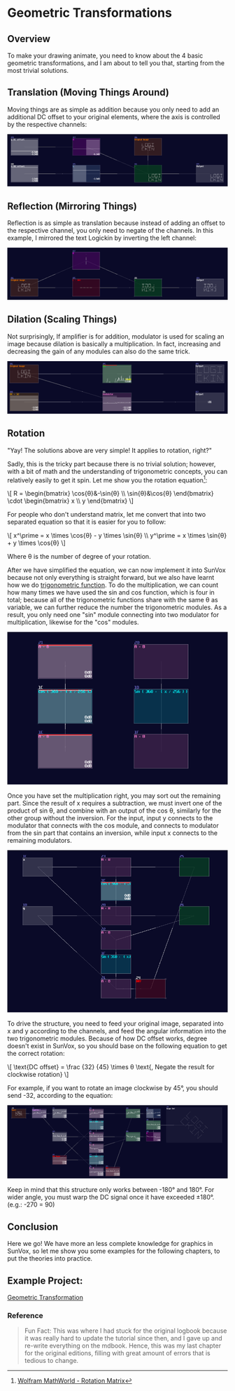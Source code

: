 # Geometric Transformations

## Overview
To make your drawing animate, you need to know about the 4 basic geometric transformations, and I am about to tell you that, starting from the most trivial solutions.

## Translation (Moving Things Around)
Moving things are as simple as addition because you only need to add an additional DC offset to your original elements, where the axis is controlled by the respective channels:

![Translation](../images/graphics/tf_translation.png)

## Reflection (Mirroring Things)
Reflection is as simple as translation because instead of adding an offset to the respective channel, you only need to negate of the channels. In this example, I mirrored the text Logickin by inverting the left channel:

![Reflection](../images/graphics/tf_reflection.png)


## Dilation (Scaling Things)
Not surprisingly, If amplifier is for addition, modulator is used for scaling an image because dilation is basically a multiplication. In fact, increasing and decreasing the gain of any modules can also do the same trick.

![Scaling](../images/graphics/tf_scaling.png)

## Rotation
"Yay! The solutions above are very simple! It applies to rotation, right?" 

Sadly, this is the tricky part because there is no trivial solution; however, with a bit of math and the understanding of trigonometric concepts, you can relatively easily to get it spin. Let me show you the rotation equation[^rotation]:

\\[
    R = \begin{bmatrix} \cos{θ}&-\sin{θ} \\\ \sin{θ}&\cos{θ} \end{bmatrix} \cdot \begin{bmatrix} x \\\ y \end{bmatrix}
\\]

For people who don't understand matrix, let me convert that into two separated equation so that it is easier for you to follow:

\\[
    x^\prime = x \times \cos{θ} - y \times \sin{θ} \\\\
    y^\prime = x \times \sin{θ} + y \times \cos{θ}
\\]

Where θ is the number of degree of your rotation.

After we have simplified the equation, we can now implement it into SunVox because not only everything is straight forward, but we also have learnt how we do [trigonometric function](../fundamental/numerical_operations_trigonometry.md). To do the multiplication, we can count how many times we have used the sin and cos function, which is four in total; because all of the trigonometric functions share with the same θ as variable, we can further reduce the number the trigonometric modules. As a result, you only need one "sin" module connecting into two modulator for multiplication, likewise for the "cos" modules.

<p align="center">
  <img src="../images/graphics/tf_rotation_01.png" />
</p>

Once you have set the multiplication right, you may sort out the remaining part. Since the result of x requires a subtraction, we must invert one of the product of sin θ, and combine with an output of the cos θ, similarly for the other group without the inversion. For the input, input y connects to the modulator that connects with the cos module, and connects to modulator from the sin part that contains an inversion, while input x connects to the remaining modulators.

<p align="center">
  <img src="../images/graphics/tf_rotation_03.png" />
</p>

To drive the structure, you need to feed your original image, separated into x and y according to the channels, and feed the angular information into the two trigonometric modules. Because of how DC offset works, degree doesn't exist in SunVox, so you should base on the following equation to get the correct rotation:

\\[ \text{DC offset} = \frac {32} {45} \times θ \text{, Negate the result for clockwise rotation} \\]

For example, if you want to rotate an image clockwise by 45°, you should send -32, according to the equation:

![Rotation Result](../images/graphics/tf_rotation_result.png)

Keep in mind that this structure only works between -180° and 180°. For wider angle, you must warp the DC signal once it have exceeded ±180°. (e.g.: -270 = 90)

## Conclusion
Here we go! We have more an less complete knowledge for graphics in SunVox, so let me show you some examples for the following chapters, to put the theories into practice.

## Example Project:
[Geometric Transformation](../example_projects/graphics/3.5-Geometric_Transformation.sunvox)

### Reference
[^rotation]:[Wolfram MathWorld - Rotation Matrix](https://mathworld.wolfram.com/RotationMatrix.html)

> Fun Fact: This was where I had stuck for the original logbook because it was really hard to update the tutorial since then, and I gave up and re-write everything on the mdbook. Hence, this was my last chapter for the original editions, filling with great amount of errors that is tedious to change.